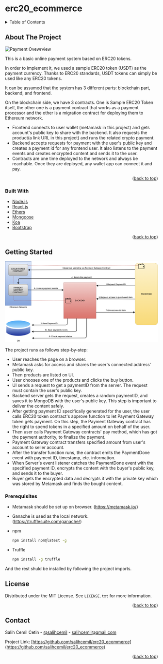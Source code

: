 # erc20_ecommerce

<div id="top"></div>


<!-- TABLE OF CONTENTS -->
<details>
  <summary>Table of Contents</summary>
  <ol>
    <li>
      <a href="#about-the-project">About The Project</a>
      <ul>
        <li><a href="#built-with">Built With</a></li>
      </ul>
    </li>
    <li>
      <a href="#getting-started">Getting Started</a>
      <ul>
        <li><a href="#prerequisites">Prerequisites</a></li>
      </ul>
    </li>
    <li><a href="#license">License</a></li>
    <li><a href="#contact">Contact</a></li>
  </ol>
</details>



<!-- ABOUT THE PROJECT -->
## About The Project

![Payment Ovewrview][payment-overview]

This is a basic online payment system based on ERC20 tokens.

In order to implement it, we used a sample ERC20 token (USDT) as the payment currency. Thanks to ERC20 standards, USDT tokens can simply be used like any ERC20 tokens.

It can be assumed that the system has 3 different parts: blockchain part, backend, and frontend.

On the blockchain side, we have 3 contracts. One is Sample ERC20 Token itself, the other one is a payment contract that works as a payment processor and the other is a migration contract for deploying them to Ethereum network.

* Frontend connects to user wallet (metamask in this project) and gets account's public key to share with the backend. It also requests the product(a link URL in this project) and runs the related crypto payment.
* Backend accepts requests for payment with the user's public key and creates a payment id for any frontend user. It also listens to the payment events and creates encrypted content and sends it to the user.
* Contracts are one time deployed to the network and always be reachable. Once they are deployed, any wallet app can connect it and pay.


<p align="right">(<a href="#top">back to top</a>)</p>



### Built With


* [Node.js](https://nodejs.org/)
* [React.js](https://reactjs.org/)
* [Ethers](https://docs.ethers.io/v5/)
* [Mongoose](https://mongoosejs.com/)
* [Koa](https://koajs.com/)
* [Bootstrap](https://getbootstrap.com)

<p align="right">(<a href="#top">back to top</a>)</p>



<!-- GETTING STARTED -->
## Getting Started
![System Ovewrview][system-overview]

The project runs as follows step-by-step:

* User reaches the page on a browser. 
* Metamask asks for access and shares the user's connected address' public key.
* Then products are listed on UI.
* User chooses one of the products and clicks the buy button.
* UI sends a request to get a paymentID from the server. The request must contain the user's public key.
* Backend server gets the request, creates a random paymentID, and saves it to MongoDB with the user's public key. This step is important to deliver the content safely.
* After getting payment ID specifically generated for the user, the user calls ERC20 token contract's approve function to let Payment Gateway token gets payment. On this step, the Payment Gateway contract has the right to spend tokens in a specified amount on behalf of the user.
* Then user calls Payment Gateway contracts' pay method, which has got the payment authority, to finalize the payment.
* Payment Gateway contract transfers specified amount from user's account to seller account.
* After the transfer function runs, the contract emits the PaymentDone event with payment ID, timestamp, etc. information.
* When Server's event listener catches the PaymentDone event with the specified payment ID, encrypts the content with the buyer's public key, and sends it to the buyer.
* Buyer gets the encrypted data and decrypts it with the private key which was stored by Metamask and finds the bought content.

### Prerequisites

* Metamask should be set up on browser. (https://metamask.io/)
* Ganache is used as the local network. (https://trufflesuite.com/ganache/)

* npm
  ```sh
  npm install npm@latest -g
  ```
 
* Truffle
  ```sh
  npm install -g truffle
  ```

And the rest shuld be installed by following the project imports.




<!-- LICENSE -->
## License

Distributed under the MIT License. See `LICENSE.txt` for more information.

<p align="right">(<a href="#top">back to top</a>)</p>



<!-- CONTACT -->
## Contact

Salih Cemil Cetin - [@salihcemil](https://twitter.com/salihcemil) - salihcemil@gmail.com

Project Link: [https://github.com/salihcemil/erc20_ecommerce](https://github.com/salihcemil/erc20_ecommerce)

<p align="right">(<a href="#top">back to top</a>)</p>



<!-- MARKDOWN LINKS & IMAGES -->
<!-- https://www.markdownguide.org/basic-syntax/#reference-style-links -->
[product-screenshot]: images/main.jpeg
[payment-overview]: images/main.jpg
[system-overview]: images/HL-Overview.png
